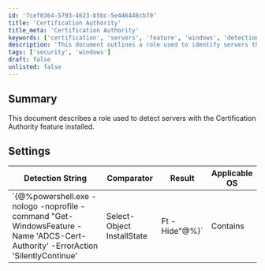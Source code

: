 ```yaml
---
id: '7cef0364-5793-4623-b5bc-5e446448cb70'
title: 'Certification Authority'
title_meta: 'Certification Authority'
keywords: ['certification', 'servers', 'feature', 'windows', 'detection']
description: 'This document outlines a role used to identify servers that have the Certification Authority feature installed. It includes a detection string and settings to effectively determine the installation state of the feature on Windows operating systems.'
tags: ['security', 'windows']
draft: false
unlisted: false
---
```


## Summary

This document describes a role used to detect servers with the Certification Authority feature installed.

## Settings

| Detection String                                                                                      | Comparator | Result   | Applicable OS |
|-------------------------------------------------------------------------------------------------------|------------|----------|---------------|
| `\{@%powershell.exe -nologo -noprofile -command "Get-WindowsFeature -Name 'ADCS-Cert-Authority' -ErrorAction 'SilentlyContinue' | Select-Object InstallState | Ft -Hide"@%}` | Contains   | Installed | Windows       |




